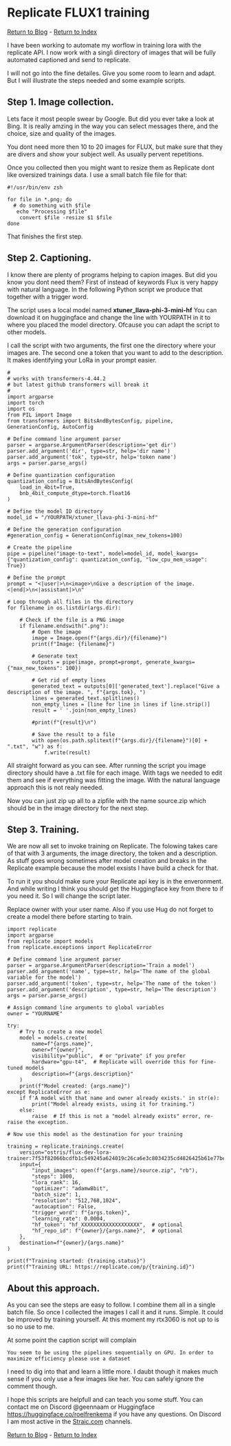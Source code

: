 # Replicate FLUX1 training

[Return to Blog](/blog) - [Return to Index](/)

I have been working to automate my worflow in training lora with the replicate API. I now work with a singli directory of images that will be fully automated captioned and send to replicate.

I will not go into the fine detailes. Give you some room to learn and adapt. But I will illustrate the steps needed and some example scripts.

## Step 1. Image collection.

Lets face it most people swear by Google. But did you ever take a look at Bing. It is really amzing in the way you can select messages there, and the choice, size and quality of the images.

You dont need more then 10 to 20 images for FLUX, but make sure that they are divers and show your subject well. As usually pervent repetitions.

Once you collected then you might want to resize them as Replicate dont like oversized trainings data. I use a small batch file file for that:

```
#!/usr/bin/env zsh

for file in *.png; do
  # do something with $file
   echo "Processing $file"
    convert $file -resize $1 $file
done
```

That finishes the first step.

## Step 2. Captioning.

I know there are plenty of programs helping to capion images. But did you know you dont need them? First of instead of keywords Flux is very happy with natural language. In the following Python script we produce that together with a trigger word.

The script uses a local model named **xtuner_llava-phi-3-mini-hf** You can download it on huggingface and change the line with YOURPATH in it to where you placed the model directory. Ofcause you can adapt the script to other models.

I call the script with two arguments, the first one the directory where your images are. The second one a token that you want to add to the description. It makes identifying your LoRa in your prompt easier.

```
#
# works with transformers-4.44.2
# but latest github transformers will break it
#
import argparse
import torch
import os
from PIL import Image
from transformers import BitsAndBytesConfig, pipeline, GenerationConfig, AutoConfig

# Define command line argument parser                                                                                                                                           
parser = argparse.ArgumentParser(description='get dir')                                                                                                                   
parser.add_argument('dir', type=str, help='dir name')                                                                              
parser.add_argument('tok', type=str, help='token name')                                                                              
args = parser.parse_args()                                                                                                                                                      
                                                                                                                                                                                
# Define quantization configuration
quantization_config = BitsAndBytesConfig(
    load_in_4bit=True,
    bnb_4bit_compute_dtype=torch.float16
)

# Define the model ID directory
model_id = "/YOURPATH/xtuner_llava-phi-3-mini-hf"

# Define the generation configuration
#generation_config = GenerationConfig(max_new_tokens=100)

# Create the pipeline
pipe = pipeline("image-to-text", model=model_id, model_kwargs={"quantization_config": quantization_config, "low_cpu_mem_usage": True})

# Define the prompt
prompt = "<|user|>\n<image>\nGive a description of the image.<|end|>\n<|assistant|>\n"

# Loop through all files in the directory
for filename in os.listdir(args.dir):

    # Check if the file is a PNG image
    if filename.endswith(".png"):
        # Open the image
        image = Image.open(f"{args.dir}/{filename}")
        print(f"Image: {filename}")

        # Generate text
        outputs = pipe(image, prompt=prompt, generate_kwargs={"max_new_tokens": 100})

        # Get rid of empty lines
        generated_text = outputs[0]['generated_text'].replace("Give a description of the image. ", f"{args.tok}, ")
        lines = generated_text.splitlines()
        non_empty_lines = [line for line in lines if line.strip()]
        result = ' '.join(non_empty_lines)

        #print(f"{result}\n")

        # Save the result to a file
        with open(os.path.splitext(f"{args.dir}/{filename}")[0] + ".txt", "w") as f:
            f.write(result)

```

All straight forward as you can see. After running the script you image directory should have a .txt file for each image. With tags we needed to edit them and see if everything was fitting the image. With the natural language approach this is not realy needed.

Now you can just zip up all to a zipfile with the name source.zip which should be in the image directory for the next step.

## Step 3. Training.

We are now all set to invoke training on Replicate. The folowing takes care of that with 3 arguments, the image directory, the token and a description. As stuff goes wrong sometimes  after model creation and breaks in the Replicate example because the model exsists I have build a check for that.

To run it you should make sure your Replicate api key is in the enveronment. And while writing I think you should get the Huggingface key from there to if you need it. So I will change the script later. 

Replace owner with your user name. Also if you use Hug do not forget to create a model there before starting to train.

```
import replicate
import argparse
from replicate import models
from replicate.exceptions import ReplicateError

# Define command line argument parser
parser = argparse.ArgumentParser(description='Train a model')
parser.add_argument('name', type=str, help='The name of the global variable for the model')
parser.add_argument('token', type=str, help='The name of the token')
parser.add_argument('description', type=str, help='The description')
args = parser.parse_args()

# Assign command line arguments to global variables
owner = "YOURNAME"

try:
    # Try to create a new model
    model = models.create(
        name=f"{args.name}",
        owner=f"{owner}",
        visibility="public",  # or "private" if you prefer
        hardware="gpu-t4",  # Replicate will override this for fine-tuned models
        description=f"{args.description}"
    )
    print(f"Model created: {args.name}")
except ReplicateError as e:
    if f'A model with that name and owner already exists.' in str(e):
        print("Model already exists, using it for training.")
    else:
        raise  # If this is not a "model already exists" error, re-raise the exception.
	
# Now use this model as the destination for your training

training = replicate.trainings.create(
    version="ostris/flux-dev-lora-trainer:7f53f82066bcdfb1c549245a624019c26ca6e3c8034235cd4826425b61e77bec",
    input={
        "input_images": open(f"{args.name}/source.zip", "rb"),
        "steps": 1000,
        "lora_rank": 16,
        "optimizer": "adamw8bit",
        "batch_size": 1,
        "resolution": "512,768,1024",
        "autocaption": False,
        "trigger_word": f"{args.token}",
        "learning_rate": 0.0004,
        "hf_token": "hf_XXXXXXXXXXXXXXXXXXX",  # optional
        "hf_repo_id": f"{owner}/{args.name}",  # optional
    },
    destination=f"{owner}/{args.name}"
)

print(f"Training started: {training.status}")
print(f"Training URL: https://replicate.com/p/{training.id}")
```

## About this approach.

As you can see the steps are easy to follow. I combine them all in a single batch file. So once I collected the images I call it and it runs. Simple. It could be improved by training yourself. At this moment my rtx3060 is not up to is so no use to me.

At some point the caption script will complain
```
You seem to be using the pipelines sequentially on GPU. In order to maximize efficiency please use a dataset                                                  
```
I need to dig into that and learn a little more. I daubt though it makes much sense if you only use a few images like her. You can safely ignore the comment though.

I hope this scripts are helpfull and can teach you some stuff. You can contact me on Discord @geennaam or Huggingface https://huggingface.co/roelfrenkema if you have any questions. On Discord I am most active in the [Straic.com](straico.com) channels.

[Return to Blog](/blog) - [Return to Index](/)
